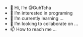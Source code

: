 - 👋 Hi, I’m @GuhTcha
- 👀 I’m interested in programing
- 🌱 I’m currently learning ...
- 💞️ I’m looking to collaborate on ...
- 📫 How to reach me ...

<!---
GuhTcha/GuhTcha is a ✨ special ✨ repository because its `README.md` (this file) appears on your GitHub profile.
You can click the Preview link to take a look at your changes.
--->
